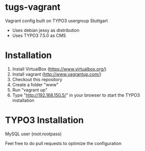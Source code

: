 tugs-vagrant
============

Vagrant config built on TYPO3 usergroup Stuttgart
* Uses debian jessy as distribution
* Uses TYPO3 7.5.0 as CMS


Installation
============

1. Install VirtualBox (https://www.virtualbox.org/)
2. Install vagrant (http://www.vagrantup.com/)
3. Checkout this repository
4. Create a folder "www"
5. Run "vagrant up"
6. Type "http://192.168.150.5/" in your browser to start the TYPO3 installation

TYPO3 Installation
==================

MySQL user (root:rootpass)


Feel free to do pull requests to optimize the configuration
